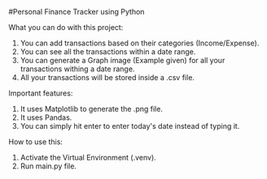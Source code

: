 #Personal Finance Tracker using Python

What you can do with this project:
1. You can add transactions based on their categories (Income/Expense).
2. You can see all the transactions within a date range.
3. You can generate a Graph image (Example given) for all your transactions withing a date range.
4. All your transactions will be stored inside a .csv file.

Important features:
1. It uses Matplotlib to generate the .png file.
2. It uses Pandas.
3. You can simply hit enter to enter today's date instead of typing it.

How to use this:
1. Activate the Virtual Environment (.venv).
2. Run main.py file.
